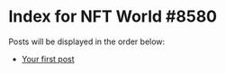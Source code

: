 # Index for NFT World #8580
Posts will be displayed in the order below:

- [Your first post](./001-first.md)


